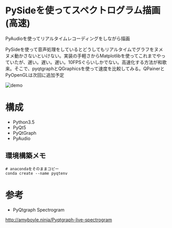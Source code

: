 

# PySideを使ってスペクトログラム描画(高速)

PyAudioを使ってリアルタイムレコーディングをしながら描画

PySideを使って音声処理をしているとどうしてもリアルタイムでグラフをヌメヌメ動かさないといけない。実装の手軽さからMatplotlibを使ってこれまでやっていたが、遅い。遅い。遅い。10FPSぐらいしかでない。高速化する方法が和歌来。そこで、pyqtgraphとQGraphicsを使って速度を比較してみる。QPainerとPyOpenGLは次回に追加予定

![demo](demo/demo1.gif)


# 構成
- Python3.5
- PyQt5
- PyQtGraph
- PyAudio

## 環境構築メモ
```
# anacondaをそのままコピー
conda create --name pyqtenv
```


# 参考

- PyQtgraph Spectrogram

http://amyboyle.ninja/Pyqtgraph-live-spectrogram
